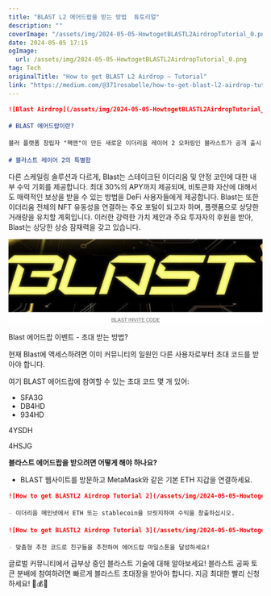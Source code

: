 ```yaml
---
title: "BLAST L2 에어드랍을 받는 방법  튜토리얼"
description: ""
coverImage: "/assets/img/2024-05-05-HowtogetBLASTL2AirdropTutorial_0.png"
date: 2024-05-05 17:15
ogImage: 
  url: /assets/img/2024-05-05-HowtogetBLASTL2AirdropTutorial_0.png
tag: Tech
originalTitle: "How to get BLAST L2 Airdrop — Tutorial"
link: "https://medium.com/@371rosabelle/how-to-get-blast-l2-airdrop-tutorial-2903785ff3bb"
---
```



```markdown
![Blast Airdrop](/assets/img/2024-05-05-HowtogetBLASTL2AirdropTutorial_0.png)

# BLAST 에어드랍이란?

블러 플랫폼 창립자 "팩맨"이 만든 새로운 이더리움 레이어 2 오퍼링인 블라스트가 공개 출시 전에 초대 전용 초기 액세스 캠페인으로 빠르게 주목을 받고 있습니다. 파라다임과 이걸 캐피탈 같은 최고의 암호 화폐 자금들이 투자한 블라스트는 이미 사적인 블라스트 커뮤니티 가입 및 에어드랍 계획에 대한 알려진 모든 내용을 다루는 이 가이드입니다.

# 블라스트 레이어 2의 특별함
```



다른 스케일링 솔루션과 다르게, Blast는 스테이크된 이더리움 및 안정 코인에 대한 내부 수익 기회를 제공합니다. 최대 30%의 APY까지 제공되며, 비토큰화 자산에 대해서도 매력적인 보상을 받을 수 있는 방법을 DeFi 사용자들에게 제공합니다. Blast는 또한 이더리움 전체의 NFT 유동성을 연결하는 주요 포털이 되고자 하며, 플랫폼으로 상당한 거래량을 유치할 계획입니다. 이러한 강력한 가치 제안과 주요 투자자의 후원을 받아, Blast는 상당한 상승 잠재력을 갖고 있습니다.

![이미지](/assets/img/2024-05-05-HowtogetBLASTL2AirdropTutorial_1.png)

Blast 에어드랍 이벤트 - 초대 받는 방법?

현재 Blast에 액세스하려면 이미 커뮤니티의 일원인 다른 사용자로부터 초대 코드를 받아야 합니다.



여기 BLAST 에어드랍에 참여할 수 있는 초대 코드 몇 개 있어:
- SFA3G
- DB4HD
- 934HD



4YSDH

4HSJG

**블라스트 에어드랍을 받으려면 어떻게 해야 하나요?**

- BLAST 웹사이트를 방문하고 MetaMask와 같은 기본 ETH 지갑을 연결하세요.



```markdown
![How to get BLASTL2 Airdrop Tutorial 2](/assets/img/2024-05-05-HowtogetBLASTL2AirdropTutorial_2.png)

- 이더리움 메인넷에서 ETH 또는 stablecoin을 브릿지하여 수익을 창출하십시오.

![How to get BLASTL2 Airdrop Tutorial 3](/assets/img/2024-05-05-HowtogetBLASTL2AirdropTutorial_3.png)

- 맞춤형 추천 코드로 친구들을 추천하여 에어드랍 마일스톤을 달성하세요!
```



글로벌 커뮤니티에서 급부상 중인 블라스트 기술에 대해 알아보세요! 블라스트 공짜 토큰 분배에 참여하려면 빠르게 블라스트 초대장을 받아야 합니다. 지금 최대한 빨리 신청하세요! 🚀💰🔥